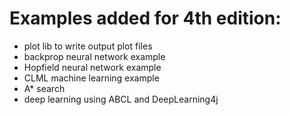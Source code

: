 # Examples added for 4th edition:

- plot lib to write output plot files
- backprop neural network example
- Hopfield neural network example
- CLML machine learning example
- A* search
- deep learning using ABCL and DeepLearning4j
